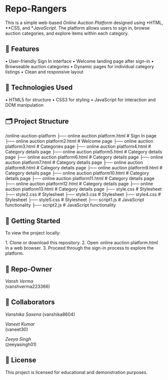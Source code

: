 # Repo-Rangers

This is a simple web-based *Online Auction Platform* designed using *HTML, **CSS, and **JavaScript*. The platform allows users to sign in, browse auction categories, and explore items within each category.


## 📌 Features

•⁠  ⁠User-friendly Sign In interface
•⁠  ⁠Welcome landing page after sign-in
•⁠  ⁠Browseable auction categories
•⁠  ⁠Dynamic pages for individual category listings
•⁠  ⁠Clean and responsive layout

## 🧱 Technologies Used

•⁠  ⁠HTML5 for structure
•⁠  ⁠CSS3 for styling
•⁠  ⁠JavaScript for interaction and DOM manipulation

## 🗂️ Project Structure


/online-auction-platform
├── online auction platform.html          # Sign In page
├── online auction platform2.html         # Welcome page
├── online auction platform3.html         # Categories page
├── online auction platform4.html         # Category details page
├── online auction platform5.html         # Category details page
├── online auction platform6.html         # Category details page
├── online auction platform7.html         # Category details page
├── online auction platform8.html         # Category details page
├── online auction platform9.html         # Category details page
├── online auction platform10.html         # Category details page
├── online auction platform11.html         # Category details page
├── online auction platform12.html         # Category details page
├── online auction platform13.html         # Category details page
├── style.css                            # Stylesheet
├── style2.css                            # Stylesheet
├── style3.css                            # Stylesheet
├── style4.css                            # Stylesheet
├── style5.css                            # Stylesheet
├── script1.js                            # JavaScript functionality
├── script2.js                            # JavaScript functionality



## 🚀 Getting Started

To view the project locally:

1.⁠ ⁠Clone or download this repository.
2.⁠ ⁠Open ⁠ online auction platform.html ⁠ in a web browser.
3.⁠ ⁠Proceed through the sign-in process to explore the platform.


## 👤 Repo-Owner

*Vansh Verma*  
(vanshverma223366)

## 👤 Collaborators
*Vanshika Saxena*
(vanshika8604)  

*Vaneet Kumar*  
(vaneet30)

*Zeeya Singh*  
(zeeyasingh01)


## 📃 License

This project is licensed for educational and demonstration purposes.
